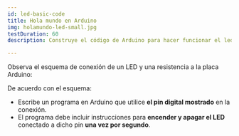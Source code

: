 ```yaml
---
id: led-basic-code
title: Hola mundo en Arduino
img: holamundo-led-small.jpg
testDuration: 60
description: Construye el código de Arduino para hacer funcionar el led según las especificaciones. 

---
```


Observa el esquema de conexión de un LED y una resistencia a la placa Arduino:

De acuerdo con el esquema:

- Escribe un programa en Arduino que utilice **el pin digital mostrado** en la conexión.
- El programa debe incluir instrucciones para **encender y apagar el LED** conectado a dicho pin **una vez por segundo**.



